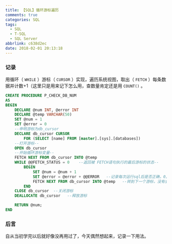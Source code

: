 ```yaml
---
title: 【SQL】循环游标遍历
comments: true
categories: SQL
tags:
  - SQL
  - T-SQL
  - SQL Server
abbrlink: c638d2ec
date: 2018-02-01 20:13:18
---
```

### 记录
用循环（ `WHILE` ）游标（ `CURSOR` ）实现，遍历系统视图，取出（ `FETCH` ）每条数据并计数+1（这里只是用来记下怎么用，查数量肯定还是用 `COUNT()` 。

```sql
CREATE PROCEDURE P_CHECK_DB_NUM
AS
BEGIN
    DECLARE @num INT, @error INT
    DECLARE @temp VARCHAR(50)
    SET @num = 1
    SET @error = 0
    --申明游标为db_cursor
    DECLARE db_cursor CURSOR
		FOR (SELECT [name] FROM [master].[sys].[databases])
    --打开游标--
    OPEN db_cursor
    --开始循环游标变量--
    FETCH NEXT FROM db_cursor INTO @temp
    WHILE @@FETCH_STATUS = 0    --返回被 FETCH语句执行的最后游标的状态--
        BEGIN            
            SET @num = @num + 1
            SET @error = @error + @@ERROR   --记录每次运行sql后是否正确，0正确
            FETCH NEXT FROM db_cursor INTO @temp   --转到下一个游标，没有会死循环
        END   
    CLOSE db_cursor  --关闭游标
    DEALLOCATE db_cursor   --释放游标

	RETURN @num;
END
```

### 后言
自从当初学完以后就好像没再用过了，今天偶然想起来，记录一下用法。